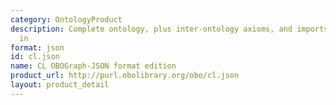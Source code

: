 ```yaml
---
category: OntologyProduct
description: Complete ontology, plus inter-ontology axioms, and imports modules merged
  in
format: json
id: cl.json
name: CL OBOGraph-JSON format edition
product_url: http://purl.obolibrary.org/obo/cl.json
layout: product_detail
---
```

